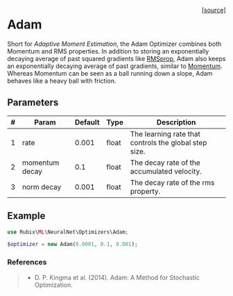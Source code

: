 <span style="float:right;"><a href="https://github.com/RubixML/RubixML/blob/master/src/NeuralNet/Optimizers/Adam.php">[source]</a></span>

# Adam
Short for *Adaptive Moment Estimation*, the Adam Optimizer combines both Momentum and RMS properties. In addition to storing an exponentially decaying average of past squared gradients like [RMSprop](rms-prop.md), Adam also keeps an exponentially decaying average of past gradients, similar to [Momentum](momentum.md). Whereas Momentum can be seen as a ball running down a slope, Adam behaves like a heavy ball with friction.

## Parameters
| # | Param | Default | Type | Description |
|---|---|---|---|---|
| 1 | rate | 0.001 | float | The learning rate that controls the global step size. |
| 2 | momentum decay | 0.1 | float | The decay rate of the accumulated velocity. |
| 3 | norm decay | 0.001 | float | The decay rate of the rms property. |

## Example
```php
use Rubix\ML\NeuralNet\Optimizers\Adam;

$optimizer = new Adam(0.0001, 0.1, 0.001);
```

### References
>- D. P. Kingma et al. (2014). Adam: A Method for Stochastic Optimization.